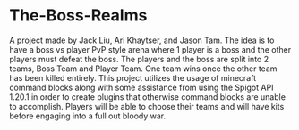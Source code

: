 # The-Boss-Realms

A project made by Jack Liu, Ari Khaytser, and Jason Tam. The idea is to have a boss vs player PvP style arena where 1 player is a boss and the other players must defeat the boss. The players and the boss are split into 2 teams, Boss Team and Player Team. One team wins once the other team has been killed entirely. This project utilizes the usage of minecraft command blocks along with some assistance from using the Spigot API 1.20.1 in order to create plugins that otherwise command blocks are unable to accomplish. Players will be able to choose their teams and will have kits before engaging into a full out bloody war. 
